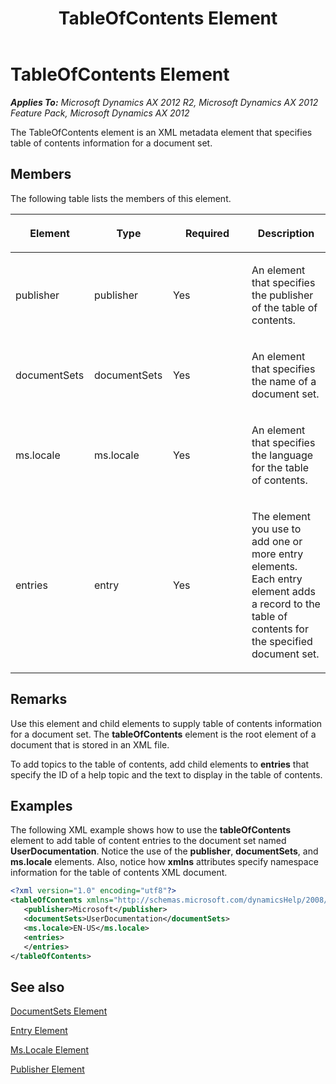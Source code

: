 ﻿---
title: TableOfContents Element
TOCTitle: TableOfContents Element
ms:assetid: b236e77a-8b80-4c2a-9c14-cbfee51d471c
ms:mtpsurl: https://msdn.microsoft.com/en-us/library/Gg882380(v=AX.60)
ms:contentKeyID: 35257207
ms.date: 11/07/2012
mtps_version: v=AX.60
dev_langs:
- xml
---

# TableOfContents Element 


_**Applies To:** Microsoft Dynamics AX 2012 R2, Microsoft Dynamics AX 2012 Feature Pack, Microsoft Dynamics AX 2012_

The TableOfContents element is an XML metadata element that specifies table of contents information for a document set.

## Members

The following table lists the members of this element.

<table>
<colgroup>
<col style="width: 25%" />
<col style="width: 25%" />
<col style="width: 25%" />
<col style="width: 25%" />
</colgroup>
<thead>
<tr class="header">
<th><p>Element</p></th>
<th><p>Type</p></th>
<th><p>Required</p></th>
<th><p>Description</p></th>
</tr>
</thead>
<tbody>
<tr class="odd">
<td><p>publisher</p></td>
<td><p>publisher</p></td>
<td><p>Yes</p></td>
<td><p>An element that specifies the publisher of the table of contents.</p></td>
</tr>
<tr class="even">
<td><p>documentSets</p></td>
<td><p>documentSets</p></td>
<td><p>Yes</p></td>
<td><p>An element that specifies the name of a document set.</p></td>
</tr>
<tr class="odd">
<td><p>ms.locale</p></td>
<td><p>ms.locale</p></td>
<td><p>Yes</p></td>
<td><p>An element that specifies the language for the table of contents.</p></td>
</tr>
<tr class="even">
<td><p>entries</p></td>
<td><p>entry</p></td>
<td><p>Yes</p></td>
<td><p>The element you use to add one or more entry elements. Each entry element adds a record to the table of contents for the specified document set.</p></td>
</tr>
</tbody>
</table>


## Remarks

Use this element and child elements to supply table of contents information for a document set. The **tableOfContents** element is the root element of a document that is stored in an XML file.

To add topics to the table of contents, add child elements to **entries** that specify the ID of a help topic and the text to display in the table of contents.

## Examples

The following XML example shows how to use the **tableOfContents** element to add table of content entries to the document set named **UserDocumentation**. Notice the use of the **publisher**, **documentSets**, and **ms.locale** elements. Also, notice how **xmlns** attributes specify namespace information for the table of contents XML document.

``` xml
<?xml version="1.0" encoding="utf8"?>
<tableOfContents xmlns="http://schemas.microsoft.com/dynamicsHelp/2008/11" xmlns:xsl="http://www.w3.org/2001/XMLSchema-instance">
   <publisher>Microsoft</publisher>
   <documentSets>UserDocumentation</documentSets>
   <ms.locale>EN-US</ms.locale>
   <entries>
   </entries>
</tableOfContents>
```

## See also

[DocumentSets Element](documentsets-element.md)

[Entry Element](entry-element.md)

[Ms.Locale Element](ms-locale-element.md)

[Publisher Element](publisher-element.md)

